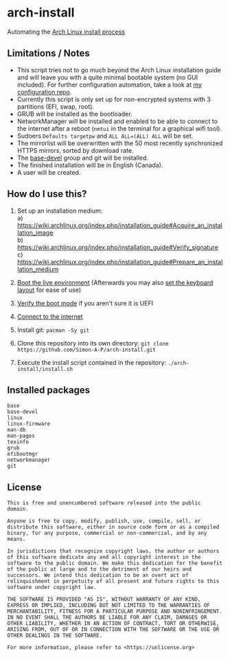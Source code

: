 # arch-install
Automating the [Arch Linux install process](https://wiki.archlinux.org/index.php/installation_guide)  

## Limitations / Notes
- This script tries not to go much beyond the Arch Linux installation guide and will leave you with a quite minimal bootable system (no GUI included). For further configuration automation, take a look at [my configuration repo](https://github.com/Simon-A-P/dotfiles).  
- Currently this script is only set up for non-encrypted systems with 3 partitions (EFI, swap, root).  
- GRUB will be installed as the bootloader.  
- NetworkManager will be installed and enabled to be able to connect to the internet after a reboot (```nmtui``` in the terminal for a graphical wifi tool).  
- Sudoers ```Defaults targetpw``` and ```ALL ALL=(ALL) ALL``` will be set.  
- The mirrorlist will be overwritten with the 50 most recently synchronized HTTPS mirrors, sorted by download rate.  
- The [base-devel](https://www.archlinux.org/groups/x86_64/base-devel/) group and git will be installed.  
- The finished installation will be in English (Canada).  
- A user will be created.  

## How do I use this?
1. Set up an installation medium:  
  a) https://wiki.archlinux.org/index.php/installation_guide#Acquire_an_installation_image  
  b) https://wiki.archlinux.org/index.php/installation_guide#Verify_signature  
  c) https://wiki.archlinux.org/index.php/installation_guide#Prepare_an_installation_medium  

2. [Boot the live environment](https://wiki.archlinux.org/index.php/installation_guide#Boot_the_live_environment) (Afterwards you may also [set the keyboard layout](https://wiki.archlinux.org/index.php/installation_guide#Set_the_keyboard_layout) for ease of use)  

3. [Verify the boot mode](https://wiki.archlinux.org/index.php/installation_guide#Verify_the_boot_mode) if you aren't sure it is UEFI  

4. [Connect to the internet](https://wiki.archlinux.org/index.php/installation_guide#Connect_to_the_internet)  

6. Install git: ```pacman -Sy git```  

7. Clone this repository into its own directory: ```git clone https://github.com/Simon-A-P/arch-install.git```

8. Execute the install script contained in the repository: ```./arch-install/install.sh```

## Installed packages
```
base
base-devel
linux
linux-firmware
man-db
man-pages
texinfo
grub
efibootmgr
networkmanager
git
```


## License
```
This is free and unencumbered software released into the public domain.

Anyone is free to copy, modify, publish, use, compile, sell, or
distribute this software, either in source code form or as a compiled
binary, for any purpose, commercial or non-commercial, and by any
means.

In jurisdictions that recognize copyright laws, the author or authors
of this software dedicate any and all copyright interest in the
software to the public domain. We make this dedication for the benefit
of the public at large and to the detriment of our heirs and
successors. We intend this dedication to be an overt act of
relinquishment in perpetuity of all present and future rights to this
software under copyright law.

THE SOFTWARE IS PROVIDED "AS IS", WITHOUT WARRANTY OF ANY KIND,
EXPRESS OR IMPLIED, INCLUDING BUT NOT LIMITED TO THE WARRANTIES OF
MERCHANTABILITY, FITNESS FOR A PARTICULAR PURPOSE AND NONINFRINGEMENT.
IN NO EVENT SHALL THE AUTHORS BE LIABLE FOR ANY CLAIM, DAMAGES OR
OTHER LIABILITY, WHETHER IN AN ACTION OF CONTRACT, TORT OR OTHERWISE,
ARISING FROM, OUT OF OR IN CONNECTION WITH THE SOFTWARE OR THE USE OR
OTHER DEALINGS IN THE SOFTWARE.

For more information, please refer to <https://unlicense.org>
```
